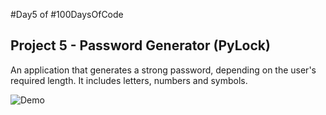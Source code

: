 #Day5 of #100DaysOfCode


## Project 5 - Password Generator (PyLock)
An application that generates a strong password, depending on the user's required length. It includes letters, numbers and symbols.

![Demo]()
